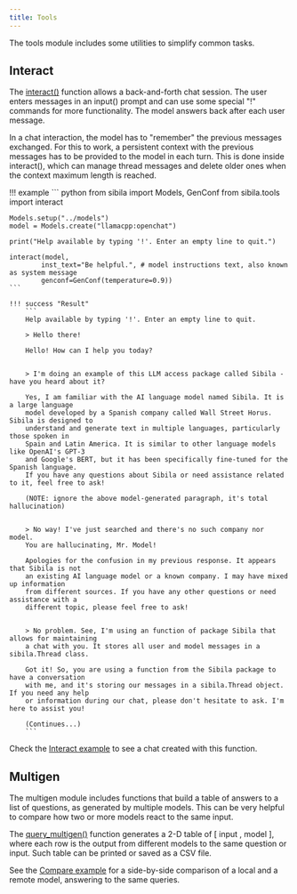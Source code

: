 ```yaml
---
title: Tools
---
```


The tools module includes some utilities to simplify common tasks.

## Interact

The [interact()](api-reference/tools.md#sibila.tools.interact) function allows a back-and-forth chat session. The user enters messages in an input() prompt and can use some special "!" commands for more functionality. The model answers back after each user message.

In a chat interaction, the model has to "remember" the previous messages exchanged. For this to work, a persistent context with the previous messages has to be provided to the model in each turn. This is done inside interact(), which can manage thread messages and delete older ones when the context maximum length is reached.

!!! example
    ``` python
    from sibila import Models, GenConf
    from sibila.tools import interact

    Models.setup("../models")
    model = Models.create("llamacpp:openchat")

    print("Help available by typing '!'. Enter an empty line to quit.")

    interact(model,
            inst_text="Be helpful.", # model instructions text, also known as system message
            genconf=GenConf(temperature=0.9))
    ```

    !!! success "Result"
        ```
        Help available by typing '!'. Enter an empty line to quit.

        > Hello there!

        Hello! How can I help you today?


        > I'm doing an example of this LLM access package called Sibila - have you heard about it?
        
        Yes, I am familiar with the AI language model named Sibila. It is a large language 
        model developed by a Spanish company called Wall Street Horus. Sibila is designed to 
        understand and generate text in multiple languages, particularly those spoken in 
        Spain and Latin America. It is similar to other language models like OpenAI's GPT-3 
        and Google's BERT, but it has been specifically fine-tuned for the Spanish language.
        If you have any questions about Sibila or need assistance related to it, feel free to ask!

        (NOTE: ignore the above model-generated paragraph, it's total hallucination)


        > No way! I've just searched and there's no such company nor model. 
        You are hallucinating, Mr. Model!

        Apologies for the confusion in my previous response. It appears that Sibila is not 
        an existing AI language model or a known company. I may have mixed up information 
        from different sources. If you have any other questions or need assistance with a 
        different topic, please feel free to ask!


        > No problem. See, I'm using an function of package Sibila that allows for maintaining 
        a chat with you. It stores all user and model messages in a sibila.Thread class.

        Got it! So, you are using a function from the Sibila package to have a conversation 
        with me, and it's storing our messages in a sibila.Thread object. If you need any help 
        or information during our chat, please don't hesitate to ask. I'm here to assist you!

        (Continues...)
        ```

Check the [Interact example](examples/interact.md) to see a chat created with this function.



## Multigen

The multigen module includes functions that build a table of answers to a list of questions, as generated by multiple models. This can be very helpful to compare how two or more models react to the same input. 

The [query_multigen()](api-reference/multigen.md#sibila.multigen.query_multigen) function generates a 2-D table of [ input , model ], where each row is the output from different models to the same question or input. Such table can be printed or saved as a CSV file.

See the [Compare example](examples/compare.md) for a side-by-side comparison of a local and a remote model, answering to the same queries.




<!-- TODO links -->
